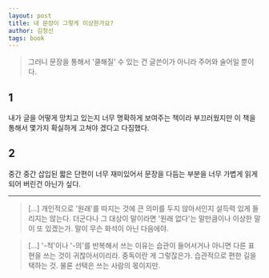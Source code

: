 ```yaml
---
layout: post
title: 내 문장이 그렇게 이상한가요?
author: 김정선
tags: book
---
```


> 그러니 문장을 통해서 '쿨해질' 수 있는 건 글쓴이가 아니라 주어와 술어일 뿐이다.

## 1

내가 글을 어떻게 망치고 있는지 너무 명확하게 보여주는 책이라 부끄러웠지만 이 책을 통해서 몇가지 확실하게 고쳐야 겠다고 다짐했다.

## 2

중간 중간 삽입된 짧은 단편이 너무 재미있어서 문장을 다듬는 부분을 너무 가볍게 읽게 되어 버린건 아닌가 싶다.

-----

> [...] 개인적으로 '원래'를 따지는 것에 큰 의미를 두지 않아서인지 설득력 있게 들리지는 않는다. 더군다나 그 대상이 말이라면 '원래 없다'는 말만큼이나 이상한 말이 또 있겠는가. 말이 무슨 화석이 아닌 다음에야.

> [...] '-적'이나 '-의'를 반복해서 쓰는 이유는 습관이 들어서거나 아니면 다른 표현을 쓰는 것이 귀찮아서이리라. 중독이란 게 그렇잖은가. 습관적으로 편한 길을 택하는 것. 물론 선택은 쓰는 사람의 몫이지만.